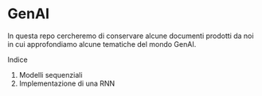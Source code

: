 # GenAI

In questa repo cercheremo di conservare alcune documenti prodotti da noi in cui approfondiamo alcune tematiche del mondo GenAI.

Indice

1. Modelli sequenziali
2. Implementazione di una RNN

